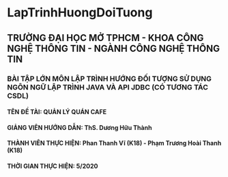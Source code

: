 # LapTrinhHuongDoiTuong
<h2>TRƯỜNG ĐẠI HỌC MỞ TPHCM - KHOA CÔNG NGHỆ THÔNG TIN - NGÀNH CÔNG NGHỆ THÔNG TIN</h2>
<h3>BÀI TẬP LỚN MÔN LẬP TRÌNH HƯỚNG ĐỐI TƯỢNG SỬ DỤNG NGÔN NGỮ LẬP TRÌNH JAVA VÀ API JDBC (CÓ TƯƠNG TÁC CSDL)</h3>
<h4>TÊN ĐỀ TÀI: QUẢN LÝ QUÁN CAFE </h4>
<h4>GIẢNG VIÊN HƯỚNG DẪN: ThS. Dương Hữu Thành<h4>
<h4>THÀNH VIÊN THỰC HIỆN: Phan Thanh Vĩ (K18) - Phạm Trương Hoài Thanh (K18)</h4>
<h4>THỜI GIAN THỰC HIỆN: 5/2020 </h4>
